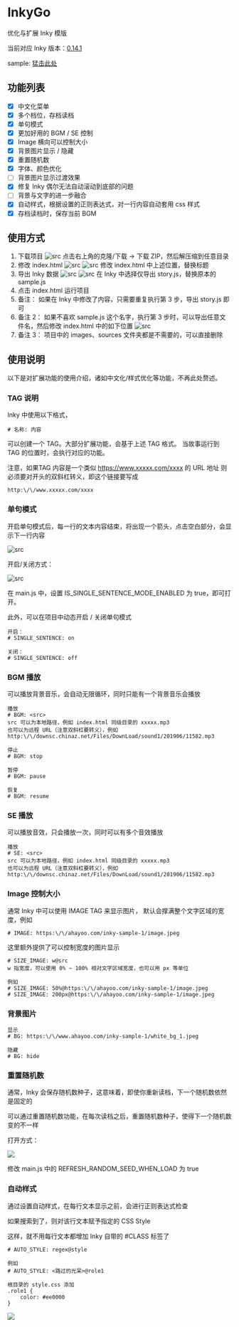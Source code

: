 # InkyGo

优化与扩展 Inky 模版

当前对应 Inky 版本：[0.14.1](https://github.com/inkle/inky/releases/tag/0.14.1)

sample: [猛击此处](https://ahayoo.com/inky-go/)

## 功能列表
- [x] 中文化菜单
- [x] 多个档位，存档读档
- [x] 单句模式
- [x] 更加好用的 BGM / SE 控制
- [x] Image 横向可以控制大小
- [x] 背景图片显示 / 隐藏
- [x] 重置随机数
- [x] 字体、颜色优化
- [ ] 背景图片显示过渡效果
- [x] 修复 Inky 偶尔无法自动滚动到底部的问题
- [ ] 背景与文字的进一步融合
- [x] 自动样式，根据设置的正则表达式，对一行内容自动套用 css 样式
- [x] 存档读档时，保存当前 BGM

## 使用方式

1. 下载项目
    ![src](images/image1.jpg)
    点击右上角的克隆/下载 -> 下载 ZIP，然后解压缩到任意目录
    <br>
2. 修改 index.html
    ![src](images/image2.jpg)
    ![src](images/image3.jpg)
    修改 index.html 中上述位置，替换标题
    <br>
3. 导出 Inky 数据
    ![src](images/image4.jpg)
    ![src](images/image5.jpg)
    在 Inky 中选择仅导出 story.js，替换原本的 sample.js
    <br>
4. 点击 index.html 运行项目
    <br>
5. 备注：
    如果在 Inky 中修改了内容，只需要重复执行第 3 步，导出 story.js 即可
    <br>
6. 备注 2：
    如果不喜欢 sample.js 这个名字，执行第 3 步时，可以导出任意文件名，然后修改 index.html 中的如下位置
    ![src](images/image6.jpg)
    <br>
7. 备注 3：
    项目中的 images、sources 文件夹都是不需要的，可以直接删除

## 使用说明

以下是对扩展功能的使用介绍，诸如中文化/样式优化等功能，不再此处赘述。

### TAG 说明

Inky 中使用以下格式，

```
# 名称: 内容
```

可以创建一个 TAG。大部分扩展功能，会基于上述 TAG 格式。
当故事运行到 TAG 的位置时，会执行对应的功能。

注意，如果TAG 内容是一个类似 https://www.xxxxx.com/xxxx 的 URL 地址
则必须要对开头的双斜杠转义，即这个链接要写成 
```
http:\/\/www.xxxxx.com/xxxx
```
### 单句模式

开启单句模式后，每一行的文本内容结束，将出现一个箭头，点击空白部分，会显示下一行内容

![src](images/image7.jpg)

开启/关闭方式：

![src](images/image8.jpg)

在 main.js 中，设置 IS_SINGLE_SENTENCE_MODE_ENABLED 为 true，即可打开。

此外，可以在项目中动态开启 / 关闭单句模式

```
开启：
# SINGLE_SENTENCE: on

关闭：
# SINGLE_SENTENCE: off
```


### BGM 播放

可以播放背景音乐，会自动无限循环，同时只能有一个背景音乐会播放

```
播放 
# BGM: <src>
src 可以为本地路径，例如 index.html 同级目录的 xxxxx.mp3
也可以为远程 URL（注意双斜杠要转义），例如 http:\/\/downsc.chinaz.net/Files/DownLoad/sound1/201906/11582.mp3

停止 
# BGM: stop

暂停 
# BGM: pause

恢复 
# BGM: resume
```

### SE 播放

可以播放音效，只会播放一次，同时可以有多个音效播放
```
播放 
# SE: <src>
src 可以为本地路径，例如 index.html 同级目录的 xxxxx.mp3
也可以为远程 URL（注意双斜杠要转义），例如 http:\/\/downsc.chinaz.net/Files/DownLoad/sound1/201906/11582.mp3
```

### Image 控制大小

通常 Inky 中可以使用 IMAGE TAG 来显示图片， 默认会撑满整个文字区域的宽度，例如
```
# IMAGE: https:\/\/ahayoo.com/inky-sample-1/image.jpeg
```

这里额外提供了可以控制宽度的图片显示

```
# SIZE_IMAGE: w@src
w 指宽度，可以使用 0% ~ 100% 相对文字区域宽度，也可以用 px 等单位

例如
# SIZE_IMAGE: 50%@https:\/\/ahayoo.com/inky-sample-1/image.jpeg
# SIZE_IMAGE: 200px@https:\/\/ahayoo.com/inky-sample-1/image.jpeg

```

### 背景图片

```
显示
# BG: https:\/\/www.ahayoo.com/inky-sample-1/white_bg_1.jpeg

隐藏
# BG: hide

```

### 重置随机数

通常，Inky 会保存随机数种子，这意味着，即使你重新读档，下一个随机数依然是固定的

可以通过重置随机数功能，在每次读档之后，重置随机数种子，使得下一个随机数变的不一样

打开方式：

![](images/image9.jpg)

修改 main.js 中的 REFRESH_RANDOM_SEED_WHEN_LOAD 为 true

### 自动样式

通过设置自动样式，在每行文本显示之前，会进行正则表达式检查

如果搜索到了，则对该行文本赋予指定的 CSS Style

这样，就不用每行文本都增加 Inky 自带的 #CLASS 标签了

```
# AUTO_STYLE: regex@style

例如
# AUTO_STYLE: <路过的光呆>@role1

根目录的 style.css 添加
.role1 {
    color: #ee0000   
}

```

![](images/image10.jpg)